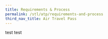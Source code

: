 ```yaml
---
title: Requirements & Process
permalink: /stl/atp/requirements-and-process
third_nav_title: Air Travel Pass
---
```


test test

